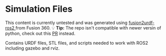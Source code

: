 # Simulation Files
This content is currently untested and was generated using [fusion2urdf-ros2 ](https://github.com/dheena2k2/fusion2urdf-ros2) from Fusion 360.
:bulb: **Tip:**
The repo isn't compatible with newer versin of python, check out this [PR](https://github.com/dheena2k2/fusion2urdf-ros2/pull/7) instead.

Contains URDF files, STL files, and scripts needed to work with ROS2 including gazebo and rviz.
